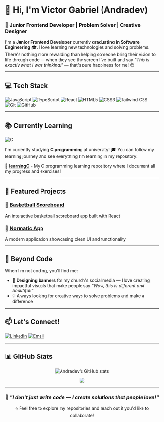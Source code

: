 # 👋 Hi, I'm Victor Gabriel (Andradev)

### 🚀 Junior Frontend Developer | Problem Solver | Creative Designer

I'm a **Junior Frontend Developer** currently **graduating in Software Engineering** 🎓. I love learning new technologies and solving problems. There's nothing more rewarding than helping someone bring their vision to life through code — when they see the screen I've built and say *"This is exactly what I was thinking!"* — that's pure happiness for me! 😊

---

## 💻 Tech Stack

![JavaScript](https://img.shields.io/badge/JavaScript-F7DF1E?style=for-the-badge&logo=javascript&logoColor=black)
![TypeScript](https://img.shields.io/badge/TypeScript-007ACC?style=for-the-badge&logo=typescript&logoColor=white)
![React](https://img.shields.io/badge/React-20232A?style=for-the-badge&logo=react&logoColor=61DAFB)
![HTML5](https://img.shields.io/badge/HTML5-E34F26?style=for-the-badge&logo=html5&logoColor=white)
![CSS3](https://img.shields.io/badge/CSS3-1572B6?style=for-the-badge&logo=css3&logoColor=white)
![Tailwind CSS](https://img.shields.io/badge/Tailwind_CSS-38B2AC?style=for-the-badge&logo=tailwind-css&logoColor=white)
![Git](https://img.shields.io/badge/Git-F05032?style=for-the-badge&logo=git&logoColor=white)
![GitHub](https://img.shields.io/badge/GitHub-100000?style=for-the-badge&logo=github&logoColor=white)

---

## 📚 Currently Learning

![C](https://img.shields.io/badge/C-00599C?style=for-the-badge&logo=c&logoColor=white)

I'm currently studying **C programming** at university! 🎓 You can follow my learning journey and see everything I'm learning in my repository:

🔗 **[learningC](https://github.com/Andradev/learningC)** - My C programming learning repository where I document all my progress and exercises!

---

## 🌟 Featured Projects

### 🏀 [Basketball Scoreboard](https://github.com/Andradev/basketball-scoreboard)
An interactive basketball scoreboard app built with React

### 📱 [Normatic App](https://github.com/Andradev/normatic-app)
A modern application showcasing clean UI and functionality

---

## 🎨 Beyond Code

When I'm not coding, you'll find me:
- 🎨 **Designing banners** for my church's social media — I love creating impactful visuals that make people say *"Wow, this is different and beautiful!"*
- 💡 Always looking for creative ways to solve problems and make a difference

---

## 📫 Let's Connect!

[![LinkedIn](https://img.shields.io/badge/LinkedIn-0077B5?style=for-the-badge&logo=linkedin&logoColor=white)](https://www.linkedin.com/in/victor-gabriel-barbosa-de-andrade-b29331309/)
[![Email](https://img.shields.io/badge/Email-D14836?style=for-the-badge&logo=gmail&logoColor=white)](mailto:victorgb.andrade@gmail.com)

---

## 📊 GitHub Stats

<div align="center">
  
![Andradev's GitHub stats](https://github-readme-stats.vercel.app/api?username=Andradev&show_icons=true&theme=react&include_all_commits=true&count_private=true)

<img src="https://github-readme-stats.vercel.app/api/top-langs/?username=Andradev&layout=compact&theme=react"/>

---

### 💬 *"I don't just write code — I create solutions that people love!"*

⭐️ Feel free to explore my repositories and reach out if you'd like to collaborate!
